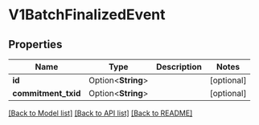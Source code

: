 # V1BatchFinalizedEvent

## Properties

| Name                | Type               | Description | Notes      |
| ------------------- | ------------------ | ----------- | ---------- |
| **id**              | Option<**String**> |             | [optional] |
| **commitment_txid** | Option<**String**> |             | [optional] |

[[Back to Model list]](../README.md#documentation-for-models) [[Back to API list]](../README.md#documentation-for-api-endpoints) [[Back to README]](../README.md)
